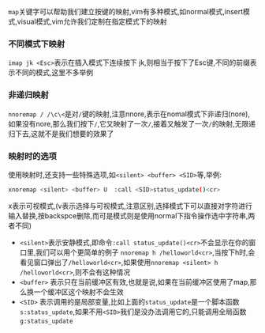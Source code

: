 `map`关键字可以帮助我们建立按键的映射,vim有多种模式,如normal模式,insert模式,visual模式,vim允许我们定制在指定模式下的映射
### 不同模式下映射
`imap jk <Esc>`表示在插入模式下连续按下 jk,则相当于按下了Esc键,不同的前缀表示不同的模式,这里不多举例

### 非递归映射
`nnoremap / /\c\<`是对`/`键的映射,注意nnore,表示在nomal模式下非递归(nore),如果没有nore,那么我们按下`/`,它又映射了一次`/`,接着又触发了一次`/`的映射,无限递归下去,这就不是我们想要的效果了

### 映射时的选项
使用映射时,还支持一些特殊选项,如`<silent> <buffer> <SID>`等,举例:

```bash
xnoremap <silent> <buffer> U  :call <SID>status_update()<cr>
```
x表示可视模式,(v表示选择与可视模式,注意区别,选择模式下可以直接对字符进行输入替换,按backspce删除,而可是模式则是使用normal下指令操作选中字符串,两者不同)
* `<silent>`表示安静模式,即命令`:call status_update()<cr>`不会显示在你的窗口里,我们可以用个更简单的例子
`nnoremap h /helloworld<cr>`,当按下h时,会看见窗口弹出了`/helloworld<cr>`,如果使用`nnoremap <silent> h /helloworld<cr>`,则不会有这种情况
* `<buffer>` 表示只在当前缓冲区有效,也就是说,如果在当前缓冲区使用了map,那么换一个缓冲区这个映射不会生效
* `<SID>` 表示调用的是局部变量,比如上面的`status_update`是一个脚本函数`s:status_update`,如果不用`<SID>`我们是没办法调用它的,只能调用全局函数`g:status_update`
